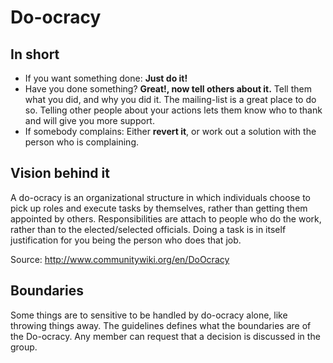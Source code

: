 # Do-ocracy

## In short

* If you want something done: **Just do it!**
* Have you done something? **Great!, now tell others about it.** Tell them what you did, and why you did it. The mailing-list is a great place to do so. Telling other people about your actions lets them know who to thank and will give you more support.
* If somebody complains: Either **revert it**, or work out a solution with the person who is complaining.

## Vision behind it

A do-ocracy is an organizational structure in which individuals choose to pick up roles and execute tasks by themselves, rather than getting them appointed by others.
Responsibilities are attach to people who do the work, rather than to the elected/selected officials.
Doing a task is in itself justification for you being the person who does that job.

Source: http://www.communitywiki.org/en/DoOcracy

## Boundaries

Some things are to sensitive to be handled by do-ocracy alone, like throwing things away. The guidelines defines what the boundaries are of the Do-ocracy. Any member can request that a decision is discussed in the group.
